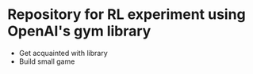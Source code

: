 # Repository for RL experiment using OpenAI's gym library

- Get acquainted with library
- Build small game
